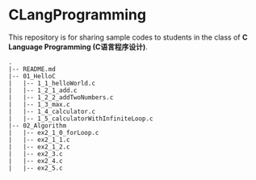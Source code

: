# CLangProgramming
This repository is for sharing sample codes to students in the class of **C Language Programming (C语言程序设计)**.

```
.
|-- README.md
|-- 01_HelloC
|   |-- 1_1_helloWorld.c
|   |-- 1_2_1_add.c
|	|-- 1_2_2_addTwoNumbers.c
|   |-- 1_3_max.c
|   |-- 1_4_calculator.c
|   |-- 1_5_calculatorWithInfiniteLoop.c
|-- 02_Algorithm
|   |-- ex2_1_0_forLoop.c
|   |-- ex2_1_1.c
|   |-- ex2_1_2.c
|   |-- ex2_3.c
|   |-- ex2_4.c
|   |-- ex2_5.c
```
